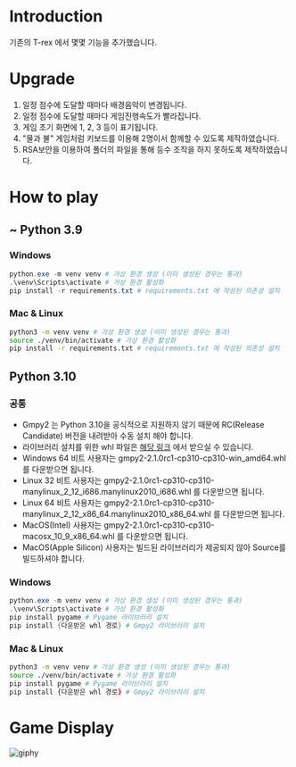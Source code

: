 # Introduction
기존의 T-rex 에서 몇몇 기능을 추가했습니다.

# Upgrade

1. 일정 점수에 도달할 때마다 배경음악이 변경됩니다.
2. 일정 점수에 도달할 때마다 게임진행속도가 빨라집니다.
3. 게임 초기 화면에 1, 2, 3 등이 표기됩니다.
4. "물과 불" 게임처럼 키보드를 이용해 2명이서 함께할 수 있도록 제작하였습니다.
5. RSA보안을 이용하여 폴더의 파일을 통해 등수 조작을 하지 못하도록 제작하였습니다.

# How to play
## ~ Python 3.9
### Windows
```powershell
python.exe -m venv venv # 가상 환경 생성 (이미 생성된 경우는 통과)
.\venv\Scripts\activate # 가상 환경 활성화
pip install -r requirements.txt # requirements.txt 에 작성된 의존성 설치
```

### Mac & Linux
```zsh
python3 -m venv venv # 가상 환경 생성 (이미 생성된 경우는 통과)
source ./venv/bin/activate # 가상 환경 활성화
pip install -r requirements.txt # requirements.txt 에 작성된 의존성 설치
```

## Python 3.10
### 공통
* Gmpy2 는 Python 3.10을 공식적으로 지원하지 않기 때문에 RC(Release Candidate) 버전을 내려받아 수동 설치 해야 합니다.
* 라이브러리 설치를 위한 whl 파일은 [해당 링크](https://github.com/aleaxit/gmpy/releases/tag/gmpy2-2.1.0rc1) 에서 받으실 수 있습니다.
* Windows 64 비트 사용자는 gmpy2-2.1.0rc1-cp310-cp310-win_amd64.whl 를 다운받으면 됩니다. 
* Linux 32 비트 사용자는 gmpy2-2.1.0rc1-cp310-cp310-manylinux_2_12_i686.manylinux2010_i686.whl 를 다운받으면 됩니다. 
* Linux 64 비트 사용자는 gmpy2-2.1.0rc1-cp310-cp310-manylinux_2_12_x86_64.manylinux2010_x86_64.whl 를 다운받으면 됩니다. 
* MacOS(Intel) 사용자는 gmpy2-2.1.0rc1-cp310-cp310-macosx_10_9_x86_64.whl 를 다운받으면 됩니다. 
* MacOS(Apple Silicon) 사용자는 빌드된 라이브러리가 제공되지 않아 Source를 빌드하셔야 합니다.

### Windows
```powershell
python.exe -m venv venv # 가상 환경 생성 (이미 생성된 경우는 통과)
.\venv\Scripts\activate # 가상 환경 활성화
pip install pygame # Pygame 라이브러리 설치
pip install {다운받은 whl 경로} # Gmpy2 라이브러리 설치
```

### Mac & Linux
```zsh
python3 -m venv venv # 가상 환경 생성 (이미 생성된 경우는 통과)
source ./venv/bin/activate # 가상 환경 활성화
pip install pygame # Pygame 라이브러리 설치
pip install {다운받은 whl 경로} # Gmpy2 라이브러리 설치
```
     
          
# Game Display
![giphy](demonstration/running.gif)
